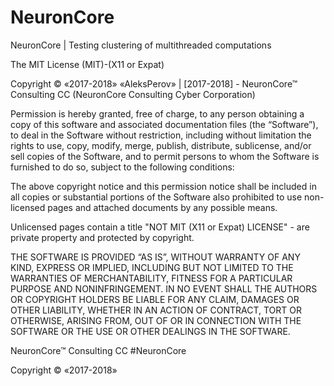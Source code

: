 # NeuronCore
NeuronCore | Testing clustering of multithreaded computations

The MIT License (MIT)-(X11 or Expat)

Copyright © «2017-2018» «AleksPerov» | [2017-2018] - NeuronCore™ Consulting CC (NeuronCore Consulting Cyber Corporation)

Permission is hereby granted, free of charge, to any person obtaining a copy of this software and associated documentation files (the “Software”), to deal in the Software without restriction, including without limitation the rights to use, copy, modify, merge, publish, distribute, sublicense, and/or sell copies of the Software, and to permit persons to whom the Software is furnished to do so, subject to the following conditions:

The above copyright notice and this permission notice shall be included in all copies or substantial portions of the Software also prohibited to use non-licensed pages and attached documents by any possible means.

Unlicensed pages contain a title "NOT MIT (X11 or Expat) LICENSE" - are private property and protected by copyright.

THE SOFTWARE IS PROVIDED “AS IS”, WITHOUT WARRANTY OF ANY KIND, EXPRESS OR IMPLIED, INCLUDING BUT NOT LIMITED TO THE WARRANTIES OF MERCHANTABILITY, FITNESS FOR A PARTICULAR PURPOSE AND NONINFRINGEMENT. IN NO EVENT SHALL THE AUTHORS OR COPYRIGHT HOLDERS BE LIABLE FOR ANY CLAIM, DAMAGES OR OTHER LIABILITY, WHETHER IN AN ACTION OF CONTRACT, TORT OR OTHERWISE, ARISING FROM, OUT OF OR IN CONNECTION WITH THE SOFTWARE OR THE USE OR OTHER DEALINGS IN THE SOFTWARE.

NeuronCore™ Consulting CC #NeuronCore

Copyright © «2017-2018»
